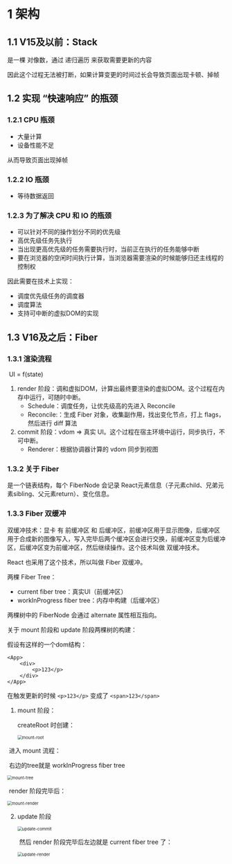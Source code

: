 # 1 架构



## 1.1 V15及以前：Stack

是一棵 对像数，通过 递归遍历 来获取需要更新的内容

因此这个过程无法被打断，如果计算变更的时间过长会导致页面出现卡顿、掉帧



## 1.2 实现 “快速响应” 的瓶颈

### 1.2.1 CPU 瓶颈

- 大量计算
- 设备性能不足

从而导致页面出现掉帧

### 1.2.2 IO 瓶颈

- 等待数据返回

### 1.2.3 为了解决 CPU 和 IO 的瓶颈

- 可以针对不同的操作划分不同的优先级
- 高优先级任务先执行
- 当出现更高优先级的任务需要执行时，当前正在执行的任务能够中断
- 要在浏览器的空闲时间执行计算，当浏览器需要渲染的时候能够归还主线程的控制权

因此需要在技术上实现：

- 调度优先级任务的调度器
- 调度算法
- 支持可中断的虚拟DOM的实现



## 1.3 V16及之后：Fiber

### 1.3.1 渲染流程

​	UI = f(state)

1) render 阶段：调和虚拟DOM，计算出最终要渲染的虚拟DOM。这个过程在内存中运行，可随时中断。
   - Schedule：调度任务，让优先级高的先进入 Reconcile
   - Reconcile:：生成 Fiber 对象，收集副作用，找出变化节点，打上 flags，然后进行 diff 算法
2) commit 阶段：vdom => 真实 UI。这个过程在宿主环境中运行，同步执行，不可中断。
   - Renderer：根据协调器计算的 vdom 同步到视图

### 1.3.2 关于 Fiber

是一个链表结构，每个 FiberNode 会记录 React元素信息（子元素child、兄弟元素sibling、父元素return）、变化信息。

### 1.3.3 Fiber 双缓冲

双缓冲技术：显卡 有 前缓冲区 和 后缓冲区，前缓冲区用于显示图像，后缓冲区用于合成新的图像写入，写入完毕后两个缓冲区会进行交换，前缓冲区变为后缓冲区，后缓冲区变为前缓冲区，然后继续操作。这个技术叫做 双缓冲技术。

React 也采用了这个技术，所以叫做 Fiber 双缓冲。

两棵 Fiber Tree：

- current fiber tree：真实UI（前缓冲区）
- workInProgress fiber tree：内存中构建（后缓冲区）

两棵树中的 FiberNode 会通过 alternate 属性相互指向。

关于 mount 阶段和 update 阶段两棵树的构建：

假设有这样的一个dom结构：

```
<App>
	<div>
		<p>123</p>
	</div>
</App>
```

在触发更新的时候  `<p>123</p>` 变成了 `<span>123</span>`

1. mount 阶段：

   createRoot 时创建：

   <img src="../../public/assets/images/mount-root.png" alt="mount-root" style="zoom:67%;" />

​	进入 mount 流程：

​		右边的tree就是 workInProgress fiber tree

<img src="../../public/assets/images/mount-tree.png" alt="mount-tree" style="zoom:67%;" />

​	render 阶段完毕后：

<img src="../../public/assets/images/mount-render.png" alt="mount-render" style="zoom:67%;" />



2. update 阶段

   <img src="../../public/assets/images/update-commit.png" alt="update-commit" style="zoom:67%;" />

   ​	然后 render 阶段完毕后左边就是 current fiber tree 了：

   <img src="../../public/assets/images/update-render.png" alt="update-render" style="zoom:67%;" />
